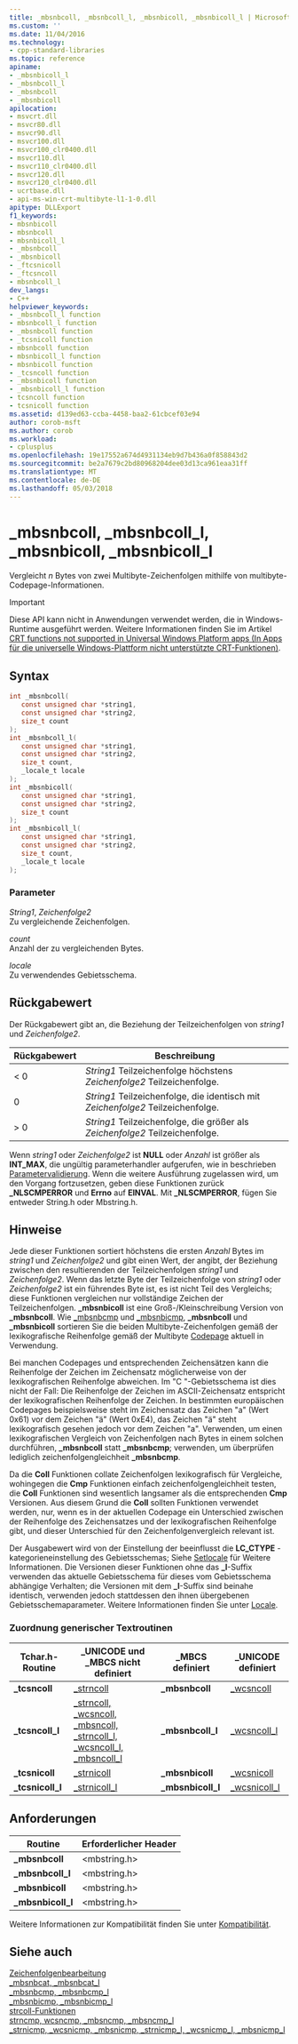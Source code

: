 ```yaml
---
title: _mbsnbcoll, _mbsnbcoll_l, _mbsnbicoll, _mbsnbicoll_l | Microsoft-Dokumentation
ms.custom: ''
ms.date: 11/04/2016
ms.technology:
- cpp-standard-libraries
ms.topic: reference
apiname:
- _mbsnbicoll_l
- _mbsnbcoll_l
- _mbsnbcoll
- _mbsnbicoll
apilocation:
- msvcrt.dll
- msvcr80.dll
- msvcr90.dll
- msvcr100.dll
- msvcr100_clr0400.dll
- msvcr110.dll
- msvcr110_clr0400.dll
- msvcr120.dll
- msvcr120_clr0400.dll
- ucrtbase.dll
- api-ms-win-crt-multibyte-l1-1-0.dll
apitype: DLLExport
f1_keywords:
- mbsnbicoll
- mbsnbcoll
- mbsnbicoll_l
- _mbsnbcoll
- _mbsnbicoll
- _ftcsnicoll
- _ftcsncoll
- mbsnbcoll_l
dev_langs:
- C++
helpviewer_keywords:
- _mbsnbcoll_l function
- mbsnbcoll_l function
- _mbsnbcoll function
- _tcsnicoll function
- mbsnbcoll function
- mbsnbicoll_l function
- mbsnbicoll function
- _tcsncoll function
- _mbsnbicoll function
- _mbsnbicoll_l function
- tcsncoll function
- tcsnicoll function
ms.assetid: d139ed63-ccba-4458-baa2-61cbcef03e94
author: corob-msft
ms.author: corob
ms.workload:
- cplusplus
ms.openlocfilehash: 19e17552a674d4931134eb9d7b436a0f858843d2
ms.sourcegitcommit: be2a7679c2bd80968204dee03d13ca961eaa31ff
ms.translationtype: MT
ms.contentlocale: de-DE
ms.lasthandoff: 05/03/2018
---
```

# <a name="mbsnbcoll-mbsnbcolll-mbsnbicoll-mbsnbicolll"></a>_mbsnbcoll, _mbsnbcoll_l, _mbsnbicoll, _mbsnbicoll_l

Vergleicht *n* Bytes von zwei Multibyte-Zeichenfolgen mithilfe von multibyte-Codepage-Informationen.

> [!IMPORTANT]
> Diese API kann nicht in Anwendungen verwendet werden, die in Windows-Runtime ausgeführt werden. Weitere Informationen finden Sie im Artikel [CRT functions not supported in Universal Windows Platform apps (In Apps für die universelle Windows-Plattform nicht unterstützte CRT-Funktionen)](../../cppcx/crt-functions-not-supported-in-universal-windows-platform-apps.md).

## <a name="syntax"></a>Syntax

```C
int _mbsnbcoll(
   const unsigned char *string1,
   const unsigned char *string2,
   size_t count
);
int _mbsnbcoll_l(
   const unsigned char *string1,
   const unsigned char *string2,
   size_t count,
   _locale_t locale
);
int _mbsnbicoll(
   const unsigned char *string1,
   const unsigned char *string2,
   size_t count
);
int _mbsnbicoll_l(
   const unsigned char *string1,
   const unsigned char *string2,
   size_t count,
   _locale_t locale
);
```

### <a name="parameters"></a>Parameter

*String1*, *Zeichenfolge2*<br/>
Zu vergleichende Zeichenfolgen.

*count*<br/>
Anzahl der zu vergleichenden Bytes.

*locale*<br/>
Zu verwendendes Gebietsschema.

## <a name="return-value"></a>Rückgabewert

Der Rückgabewert gibt an, die Beziehung der Teilzeichenfolgen von *string1* und *Zeichenfolge2*.

|Rückgabewert|Beschreibung|
|------------------|-----------------|
|< 0|*String1* Teilzeichenfolge höchstens *Zeichenfolge2* Teilzeichenfolge.|
|0|*String1* Teilzeichenfolge, die identisch mit *Zeichenfolge2* Teilzeichenfolge.|
|> 0|*String1* Teilzeichenfolge, die größer als *Zeichenfolge2* Teilzeichenfolge.|

Wenn *string1* oder *Zeichenfolge2* ist **NULL** oder *Anzahl* ist größer als **INT_MAX**, die ungültig parameterhandler aufgerufen, wie in beschrieben [Parametervalidierung](../../c-runtime-library/parameter-validation.md). Wenn die weitere Ausführung zugelassen wird, um den Vorgang fortzusetzen, geben diese Funktionen zurück **_NLSCMPERROR** und **Errno** auf **EINVAL**. Mit **_NLSCMPERROR**, fügen Sie entweder String.h oder Mbstring.h.

## <a name="remarks"></a>Hinweise

Jede dieser Funktionen sortiert höchstens die ersten *Anzahl* Bytes im *string1* und *Zeichenfolge2* und gibt einen Wert, der angibt, der Beziehung zwischen den resultierenden der Teilzeichenfolgen *string1* und *Zeichenfolge2*. Wenn das letzte Byte der Teilzeichenfolge von *string1* oder *Zeichenfolge2* ist ein führendes Byte ist, es ist nicht Teil des Vergleichs; diese Funktionen vergleichen nur vollständige Zeichen der Teilzeichenfolgen. **_mbsnbicoll** ist eine Groß-/Kleinschreibung Version von **_mbsnbcoll**. Wie [_mbsnbcmp](mbsnbcmp-mbsnbcmp-l.md) und [_mbsnbicmp](mbsnbicmp-mbsnbicmp-l.md), **_mbsnbcoll** und **_mbsnbicoll** sortieren Sie die beiden Multibyte-Zeichenfolgen gemäß der lexikografische Reihenfolge gemäß der Multibyte [Codepage](../../c-runtime-library/code-pages.md) aktuell in Verwendung.

Bei manchen Codepages und entsprechenden Zeichensätzen kann die Reihenfolge der Zeichen im Zeichensatz möglicherweise von der lexikografischen Reihenfolge abweichen. Im "C "-Gebietsschema ist dies nicht der Fall: Die Reihenfolge der Zeichen im ASCII-Zeichensatz entspricht der lexikografischen Reihenfolge der Zeichen. In bestimmten europäischen Codepages beispielsweise steht im Zeichensatz das Zeichen "a" (Wert 0x61) vor dem Zeichen "ä" (Wert 0xE4), das Zeichen "ä" steht lexikografisch gesehen jedoch vor dem Zeichen "a". Verwenden, um einen lexikografischen Vergleich von Zeichenfolgen nach Bytes in einem solchen durchführen, **_mbsnbcoll** statt **_mbsnbcmp**; verwenden, um überprüfen lediglich zeichenfolgengleichheit **_mbsnbcmp**.

Da die **Coll** Funktionen collate Zeichenfolgen lexikografisch für Vergleiche, wohingegen die **Cmp** Funktionen einfach zeichenfolgengleichheit testen, die **Coll** Funktionen sind wesentlich langsamer als die entsprechenden **Cmp** Versionen. Aus diesem Grund die **Coll** sollten Funktionen verwendet werden, nur, wenn es in der aktuellen Codepage ein Unterschied zwischen der Reihenfolge des Zeichensatzes und der lexikografischen Reihenfolge gibt, und dieser Unterschied für den Zeichenfolgenvergleich relevant ist.

Der Ausgabewert wird von der Einstellung der beeinflusst die **LC_CTYPE** -kategorieneinstellung des Gebietsschemas; Siehe [Setlocale](setlocale-wsetlocale.md) für Weitere Informationen. Die Versionen dieser Funktionen ohne das **_l**-Suffix verwenden das aktuelle Gebietsschema für dieses vom Gebietsschema abhängige Verhalten; die Versionen mit dem **_l**-Suffix sind beinahe identisch, verwenden jedoch stattdessen den ihnen übergebenen Gebietsschemaparameter. Weitere Informationen finden Sie unter [Locale](../../c-runtime-library/locale.md).

### <a name="generic-text-routine-mappings"></a>Zuordnung generischer Textroutinen

|Tchar.h-Routine|_UNICODE und _MBCS nicht definiert|_MBCS definiert|_UNICODE definiert|
|---------------------|--------------------------------------|--------------------|-----------------------|
|**_tcsncoll**|[_strncoll](strncoll-wcsncoll-mbsncoll-strncoll-l-wcsncoll-l-mbsncoll-l.md)|**_mbsnbcoll**|[_wcsncoll](strncoll-wcsncoll-mbsncoll-strncoll-l-wcsncoll-l-mbsncoll-l.md)|
|**_tcsncoll_l**|[_strncoll, _wcsncoll, _mbsncoll, _strncoll_l, _wcsncoll_l, _mbsncoll_l](strncoll-wcsncoll-mbsncoll-strncoll-l-wcsncoll-l-mbsncoll-l.md)|**_mbsnbcoll_l**|[_wcsncoll_l](strncoll-wcsncoll-mbsncoll-strncoll-l-wcsncoll-l-mbsncoll-l.md)|
|**_tcsnicoll**|[_strnicoll](strnicoll-wcsnicoll-mbsnicoll-strnicoll-l-wcsnicoll-l-mbsnicoll-l.md)|**_mbsnbicoll**|[_wcsnicoll](strnicoll-wcsnicoll-mbsnicoll-strnicoll-l-wcsnicoll-l-mbsnicoll-l.md)|
|**_tcsnicoll_l**|[_strnicoll_l](strnicoll-wcsnicoll-mbsnicoll-strnicoll-l-wcsnicoll-l-mbsnicoll-l.md)|**_mbsnbicoll_l**|[_wcsnicoll_l](strnicoll-wcsnicoll-mbsnicoll-strnicoll-l-wcsnicoll-l-mbsnicoll-l.md)|

## <a name="requirements"></a>Anforderungen

|Routine|Erforderlicher Header|
|-------------|---------------------|
|**_mbsnbcoll**|\<mbstring.h>|
|**_mbsnbcoll_l**|\<mbstring.h>|
|**_mbsnbicoll**|\<mbstring.h>|
|**_mbsnbicoll_l**|\<mbstring.h>|

Weitere Informationen zur Kompatibilität finden Sie unter [Kompatibilität](../../c-runtime-library/compatibility.md).

## <a name="see-also"></a>Siehe auch

[Zeichenfolgenbearbeitung](../../c-runtime-library/string-manipulation-crt.md)<br/>
[_mbsnbcat, _mbsnbcat_l](mbsnbcat-mbsnbcat-l.md)<br/>
[_mbsnbcmp, _mbsnbcmp_l](mbsnbcmp-mbsnbcmp-l.md)<br/>
[_mbsnbicmp, _mbsnbicmp_l](mbsnbicmp-mbsnbicmp-l.md)<br/>
[strcoll-Funktionen](../../c-runtime-library/strcoll-functions.md)<br/>
[strncmp, wcsncmp, _mbsncmp, _mbsncmp_l](strncmp-wcsncmp-mbsncmp-mbsncmp-l.md)<br/>
[_strnicmp, _wcsnicmp, _mbsnicmp, _strnicmp_l, _wcsnicmp_l, _mbsnicmp_l](strnicmp-wcsnicmp-mbsnicmp-strnicmp-l-wcsnicmp-l-mbsnicmp-l.md)<br/>
